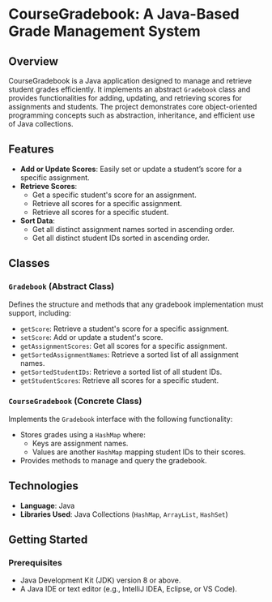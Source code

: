 # CourseGradebook: A Java-Based Grade Management System

## Overview
CourseGradebook is a Java application designed to manage and retrieve student grades efficiently. It implements an abstract `Gradebook` class and provides functionalities for adding, updating, and retrieving scores for assignments and students. The project demonstrates core object-oriented programming concepts such as abstraction, inheritance, and efficient use of Java collections.

## Features
- **Add or Update Scores**: Easily set or update a student’s score for a specific assignment.
- **Retrieve Scores**:
  - Get a specific student's score for an assignment.
  - Retrieve all scores for a specific assignment.
  - Retrieve all scores for a specific student.
- **Sort Data**:
  - Get all distinct assignment names sorted in ascending order.
  - Get all distinct student IDs sorted in ascending order.

## Classes

### `Gradebook` (Abstract Class)
Defines the structure and methods that any gradebook implementation must support, including:
- `getScore`: Retrieve a student's score for a specific assignment.
- `setScore`: Add or update a student's score.
- `getAssignmentScores`: Get all scores for a specific assignment.
- `getSortedAssignmentNames`: Retrieve a sorted list of all assignment names.
- `getSortedStudentIDs`: Retrieve a sorted list of all student IDs.
- `getStudentScores`: Retrieve all scores for a specific student.

### `CourseGradebook` (Concrete Class)
Implements the `Gradebook` interface with the following functionality:
- Stores grades using a `HashMap` where:
  - Keys are assignment names.
  - Values are another `HashMap` mapping student IDs to their scores.
- Provides methods to manage and query the gradebook.

## Technologies
- **Language**: Java
- **Libraries Used**: Java Collections (`HashMap`, `ArrayList`, `HashSet`)

## Getting Started

### Prerequisites
- Java Development Kit (JDK) version 8 or above.
- A Java IDE or text editor (e.g., IntelliJ IDEA, Eclipse, or VS Code).
